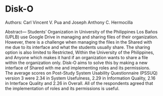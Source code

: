 # Disk-O

Authors: Carl Vincent V. Pua and Joseph Anthony C. Hermocilla

Abstract— Students’ Organization in University of the Philippines Los Baños (UPLB) use Google Drive in managing and sharing files of their organization. However, there is a challenge when managing the files in the Shared with me due to its interface and what the students usually share. The sharing option is also limited to Restricted, Within the University of the Philippines, and Anyone which makes it hard if an organization wants to share a file within the organization only. Disk-O aims to solve this by making a new interface of Shared with me and implementing roles and its permissions. The average scores on Post-Study System Usability Questionnaire (PSSUQ) version 3 were 2.34 in System Usefulness, 2.29 in Information Quality, 2.16 in Interface Quality and 2.26 in Overall. All of the respondents agreed that the implementation of roles and its permissions is useful.
